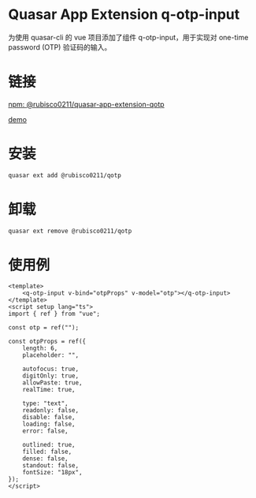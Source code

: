 # Quasar App Extension q-otp-input

为使用 quasar-cli 的 vue 项目添加了组件 q-otp-input，用于实现对 one-time password (OTP) 验证码的输入。

# 链接

[npm: @rubisco0211/quasar-app-extension-qotp](https://www.npmjs.com/package/@rubisco0211/quasar-app-extension-qotp)

[demo](https://rubisco0211.github.io/quasar-app-extension-qotp/#/)

# 安装

```bash
quasar ext add @rubisco0211/qotp
```

# 卸载

```bash
quasar ext remove @rubisco0211/qotp
```

# 使用例

```vue
<template>
    <q-otp-input v-bind="otpProps" v-model="otp"></q-otp-input>
</template>
<script setup lang="ts">
import { ref } from "vue";

const otp = ref("");

const otpProps = ref({
    length: 6,
    placeholder: "",

    autofocus: true,
    digitOnly: true,
    allowPaste: true,
    realTime: true,

    type: "text",
    readonly: false,
    disable: false,
    loading: false,
    error: false,

    outlined: true,
    filled: false,
    dense: false,
    standout: false,
    fontSize: "18px",
});
</script>
```
